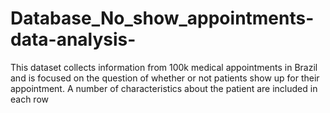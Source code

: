 # Database_No_show_appointments-data-analysis-
This dataset collects information from 100k medical appointments in Brazil and is focused on the question of whether or not patients show up for their appointment. A number of characteristics about the patient are included in each row
